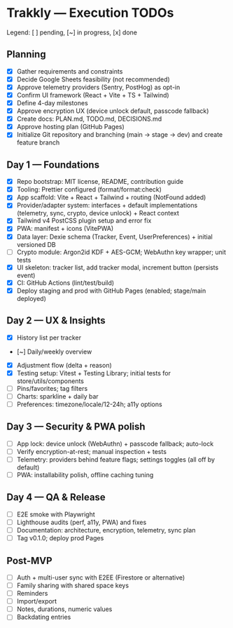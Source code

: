 # Trakkly — Execution TODOs

Legend: [ ] pending, [~] in progress, [x] done

## Planning
- [x] Gather requirements and constraints
- [x] Decide Google Sheets feasibility (not recommended)
- [x] Approve telemetry providers (Sentry, PostHog) as opt-in
- [x] Confirm UI framework (React + Vite + TS + Tailwind)
- [x] Define 4-day milestones
- [x] Approve encryption UX (device unlock default, passcode fallback)
- [x] Create docs: PLAN.md, TODO.md, DECISIONS.md
- [x] Approve hosting plan (GitHub Pages)
- [x] Initialize Git repository and branching (main → stage → dev) and create feature branch

## Day 1 — Foundations
- [x] Repo bootstrap: MIT license, README, contribution guide
- [x] Tooling: Prettier configured (format/format:check)
- [x] App scaffold: Vite + React + Tailwind + routing (NotFound added)
- [x] Provider/adapter system: interfaces + default implementations (telemetry, sync, crypto, device unlock) + React context
- [x] Tailwind v4 PostCSS plugin setup and error fix
- [x] PWA: manifest + icons (VitePWA)
- [x] Data layer: Dexie schema (Tracker, Event, UserPreferences) + initial versioned DB
- [ ] Crypto module: Argon2id KDF + AES-GCM; WebAuthn key wrapper; unit tests
- [x] UI skeleton: tracker list, add tracker modal, increment button (persists event)
- [x] CI: GitHub Actions (lint/test/build)
- [x] Deploy staging and prod with GitHub Pages (enabled; stage/main deployed)

## Day 2 — UX & Insights
- [x] History list per tracker
- [~] Daily/weekly overview
- [x] Adjustment flow (delta + reason)
- [x] Testing setup: Vitest + Testing Library; initial tests for store/utils/components
- [ ] Pins/favorites; tag filters
- [ ] Charts: sparkline + daily bar
- [ ] Preferences: timezone/locale/12-24h; a11y options

## Day 3 — Security & PWA polish
- [ ] App lock: device unlock (WebAuthn) + passcode fallback; auto-lock
- [ ] Verify encryption-at-rest; manual inspection + tests
- [ ] Telemetry: providers behind feature flags; settings toggles (all off by default)
- [ ] PWA: installability polish, offline caching tuning

## Day 4 — QA & Release
- [ ] E2E smoke with Playwright
- [ ] Lighthouse audits (perf, a11y, PWA) and fixes
- [ ] Documentation: architecture, encryption, telemetry, sync plan
- [ ] Tag v0.1.0; deploy prod Pages

## Post-MVP
- [ ] Auth + multi-user sync with E2EE (Firestore or alternative)
- [ ] Family sharing with shared space keys
- [ ] Reminders
- [ ] Import/export
- [ ] Notes, durations, numeric values
- [ ] Backdating entries
